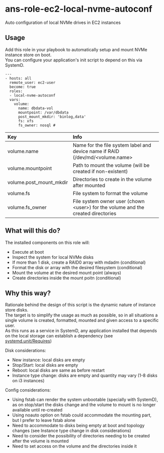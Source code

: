 # ans-role-ec2-local-nvme-autoconf
Auto configuration of local NVMe drives in EC2 instances

## Usage
Add this role in your playbook to automatically setup and mount NVMe instance store on boot.<br />
You can configure your application's init script to depend on this via SystemD.

```
---
- hosts: all
  remote_user: ec2-user
  become: true
  roles:
  - local-nvme-autoconf
  vars:
    volume:
      name: dbdata-vol
      mountpoint: /var/dbdata
      post_mount_mkdir: 'binlog,data'
      fs: xfs
      fs_owner: nosql # 
```

|Key|Info|
|:--|:---|
|volume.name|Name for the file system label and device name if RAID (/dev/md/\<volume.name\>|
|volume.mountpoint|Path to mount the volume (will be created if non-existent)|
|volume.post_mount_mkdir|Directories to create in the volume after mounted|
|volume.fs|File system to format the volume|
|volume.fs_owner|File system owner user (chown \<user\>) for the volume and the created directories|

## What will this do?
The installed components on this role will:
- Execute at boot
- Inspect the system for local NVMe disks
- If more than 1 disk, create a RAID0 array with mdadm (conditional)
- Format the disk or array with the desired filesystem (conditional)
- Mount the volume at the desired mount point (always)
- Create directories inside the mount poitn (conditional)

## Why this way?
Rationale behind the design of this script is the dynamic nature of instance store disks.<br />
The target is to simplify the usage as much as possible, so in all situations a single volume is created, formatted, mounted and given access to a specific user.<br />
As this runs as a service in SystemD, any application installed that depends on the local storage can establish a dependency (see [systemd.unit/Requires](https://www.freedesktop.org/software/systemd/man/systemd.unit.html#Requires=))<br />

Disk considerations:
- New instance: local disks are empty
- Stop/Start: local disks are empty
- Reboot: local disks are same as before restart
- Instance type change: disks are empty and quantity may vary (1-8 disks on i3 instances)

Config considerations:
- Using fstab can render the system unbootable (specially with SystemD), as on stop/start the disks change and the volume to mount is no longer available until re-created
- Using noauto option on fstab could accommodate the mounting part, but I prefer to leave fstab alone
- Need to accommodate to disks being empty at boot and topology changes (see Instance type change in disk considerations)
- Need to consider the possibility of directories needing to be created after the volume is mounted
- Need to set access on the volume and the directories inside it

